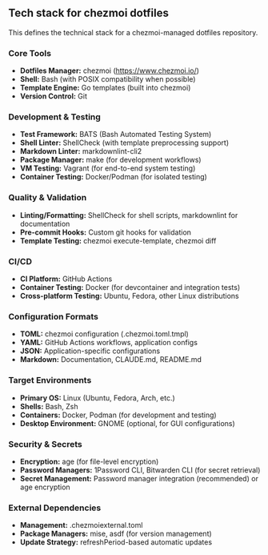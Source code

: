 ## Tech stack for chezmoi dotfiles

This defines the technical stack for a chezmoi-managed dotfiles repository.

### Core Tools
- **Dotfiles Manager:** chezmoi (https://www.chezmoi.io/)
- **Shell:** Bash (with POSIX compatibility when possible)
- **Template Engine:** Go templates (built into chezmoi)
- **Version Control:** Git

### Development & Testing
- **Test Framework:** BATS (Bash Automated Testing System)
- **Shell Linter:** ShellCheck (with template preprocessing support)
- **Markdown Linter:** markdownlint-cli2
- **Package Manager:** make (for development workflows)
- **VM Testing:** Vagrant (for end-to-end system testing)
- **Container Testing:** Docker/Podman (for isolated testing)

### Quality & Validation
- **Linting/Formatting:** ShellCheck for shell scripts, markdownlint for documentation
- **Pre-commit Hooks:** Custom git hooks for validation
- **Template Testing:** chezmoi execute-template, chezmoi diff

### CI/CD
- **CI Platform:** GitHub Actions
- **Container Testing:** Docker (for devcontainer and integration tests)
- **Cross-platform Testing:** Ubuntu, Fedora, other Linux distributions

### Configuration Formats
- **TOML:** chezmoi configuration (.chezmoi.toml.tmpl)
- **YAML:** GitHub Actions workflows, application configs
- **JSON:** Application-specific configurations
- **Markdown:** Documentation, CLAUDE.md, README.md

### Target Environments
- **Primary OS:** Linux (Ubuntu, Fedora, Arch, etc.)
- **Shells:** Bash, Zsh
- **Containers:** Docker, Podman (for development and testing)
- **Desktop Environment:** GNOME (optional, for GUI configurations)

### Security & Secrets
- **Encryption:** age (for file-level encryption)
- **Password Managers:** 1Password CLI, Bitwarden CLI (for secret retrieval)
- **Secret Management:** Password manager integration (recommended) or age encryption

### External Dependencies
- **Management:** .chezmoiexternal.toml
- **Package Managers:** mise, asdf (for version management)
- **Update Strategy:** refreshPeriod-based automatic updates
